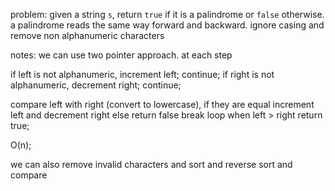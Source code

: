 problem:
given a string `s`, return `true` if it is a palindrome or `false` otherwise.
a palindrome reads the same way forward and backward.
ignore casing and remove non alphanumeric characters

notes:
we can use two pointer approach. at each step 

if left is not alphanumeric, increment left; continue;
if right is not alphanumeric, decrement right; continue;

compare left with right (convert to lowercase), 
    if they are equal increment left and decrement right
    else return false
break loop when left > right
return true;

O(n);

we can also remove invalid characters and sort and reverse sort and compare

